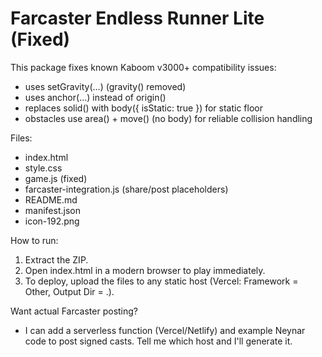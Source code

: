 Farcaster Endless Runner Lite (Fixed)
======================================

This package fixes known Kaboom v3000+ compatibility issues:
- uses setGravity(...) (gravity() removed)
- uses anchor(...) instead of origin()
- replaces solid() with body({ isStatic: true }) for static floor
- obstacles use area() + move() (no body) for reliable collision handling

Files:
- index.html
- style.css
- game.js  (fixed)
- farcaster-integration.js (share/post placeholders)
- README.md
- manifest.json
- icon-192.png

How to run:
1. Extract the ZIP.
2. Open index.html in a modern browser to play immediately.
3. To deploy, upload the files to any static host (Vercel: Framework = Other, Output Dir = .).

Want actual Farcaster posting?
- I can add a serverless function (Vercel/Netlify) and example Neynar code to post signed casts. Tell me which host and I'll generate it.
